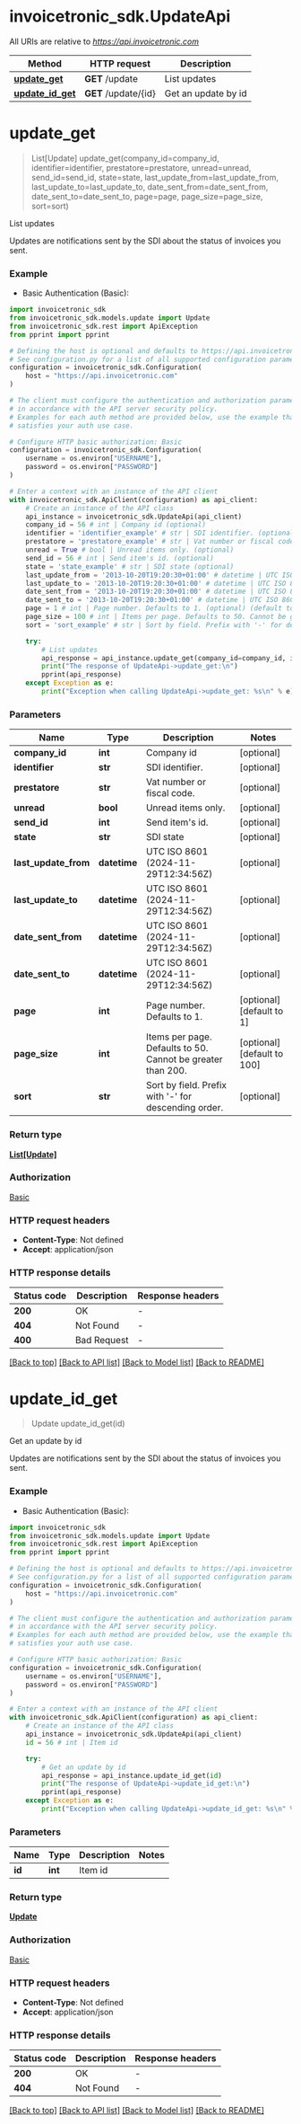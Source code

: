 # invoicetronic_sdk.UpdateApi

All URIs are relative to *https://api.invoicetronic.com*

Method | HTTP request | Description
------------- | ------------- | -------------
[**update_get**](UpdateApi.md#update_get) | **GET** /update | List updates
[**update_id_get**](UpdateApi.md#update_id_get) | **GET** /update/{id} | Get an update by id


# **update_get**
> List[Update] update_get(company_id=company_id, identifier=identifier, prestatore=prestatore, unread=unread, send_id=send_id, state=state, last_update_from=last_update_from, last_update_to=last_update_to, date_sent_from=date_sent_from, date_sent_to=date_sent_to, page=page, page_size=page_size, sort=sort)

List updates

Updates are notifications sent by the SDI about the status of invoices you sent.

### Example

* Basic Authentication (Basic):

```python
import invoicetronic_sdk
from invoicetronic_sdk.models.update import Update
from invoicetronic_sdk.rest import ApiException
from pprint import pprint

# Defining the host is optional and defaults to https://api.invoicetronic.com
# See configuration.py for a list of all supported configuration parameters.
configuration = invoicetronic_sdk.Configuration(
    host = "https://api.invoicetronic.com"
)

# The client must configure the authentication and authorization parameters
# in accordance with the API server security policy.
# Examples for each auth method are provided below, use the example that
# satisfies your auth use case.

# Configure HTTP basic authorization: Basic
configuration = invoicetronic_sdk.Configuration(
    username = os.environ["USERNAME"],
    password = os.environ["PASSWORD"]
)

# Enter a context with an instance of the API client
with invoicetronic_sdk.ApiClient(configuration) as api_client:
    # Create an instance of the API class
    api_instance = invoicetronic_sdk.UpdateApi(api_client)
    company_id = 56 # int | Company id (optional)
    identifier = 'identifier_example' # str | SDI identifier. (optional)
    prestatore = 'prestatore_example' # str | Vat number or fiscal code. (optional)
    unread = True # bool | Unread items only. (optional)
    send_id = 56 # int | Send item's id. (optional)
    state = 'state_example' # str | SDI state (optional)
    last_update_from = '2013-10-20T19:20:30+01:00' # datetime | UTC ISO 8601 (2024-11-29T12:34:56Z) (optional)
    last_update_to = '2013-10-20T19:20:30+01:00' # datetime | UTC ISO 8601 (2024-11-29T12:34:56Z) (optional)
    date_sent_from = '2013-10-20T19:20:30+01:00' # datetime | UTC ISO 8601 (2024-11-29T12:34:56Z) (optional)
    date_sent_to = '2013-10-20T19:20:30+01:00' # datetime | UTC ISO 8601 (2024-11-29T12:34:56Z) (optional)
    page = 1 # int | Page number. Defaults to 1. (optional) (default to 1)
    page_size = 100 # int | Items per page. Defaults to 50. Cannot be greater than 200. (optional) (default to 100)
    sort = 'sort_example' # str | Sort by field. Prefix with '-' for descending order. (optional)

    try:
        # List updates
        api_response = api_instance.update_get(company_id=company_id, identifier=identifier, prestatore=prestatore, unread=unread, send_id=send_id, state=state, last_update_from=last_update_from, last_update_to=last_update_to, date_sent_from=date_sent_from, date_sent_to=date_sent_to, page=page, page_size=page_size, sort=sort)
        print("The response of UpdateApi->update_get:\n")
        pprint(api_response)
    except Exception as e:
        print("Exception when calling UpdateApi->update_get: %s\n" % e)
```



### Parameters


Name | Type | Description  | Notes
------------- | ------------- | ------------- | -------------
 **company_id** | **int**| Company id | [optional] 
 **identifier** | **str**| SDI identifier. | [optional] 
 **prestatore** | **str**| Vat number or fiscal code. | [optional] 
 **unread** | **bool**| Unread items only. | [optional] 
 **send_id** | **int**| Send item&#39;s id. | [optional] 
 **state** | **str**| SDI state | [optional] 
 **last_update_from** | **datetime**| UTC ISO 8601 (2024-11-29T12:34:56Z) | [optional] 
 **last_update_to** | **datetime**| UTC ISO 8601 (2024-11-29T12:34:56Z) | [optional] 
 **date_sent_from** | **datetime**| UTC ISO 8601 (2024-11-29T12:34:56Z) | [optional] 
 **date_sent_to** | **datetime**| UTC ISO 8601 (2024-11-29T12:34:56Z) | [optional] 
 **page** | **int**| Page number. Defaults to 1. | [optional] [default to 1]
 **page_size** | **int**| Items per page. Defaults to 50. Cannot be greater than 200. | [optional] [default to 100]
 **sort** | **str**| Sort by field. Prefix with &#39;-&#39; for descending order. | [optional] 

### Return type

[**List[Update]**](Update.md)

### Authorization

[Basic](../README.md#Basic)

### HTTP request headers

 - **Content-Type**: Not defined
 - **Accept**: application/json

### HTTP response details

| Status code | Description | Response headers |
|-------------|-------------|------------------|
**200** | OK |  -  |
**404** | Not Found |  -  |
**400** | Bad Request |  -  |

[[Back to top]](#) [[Back to API list]](../README.md#documentation-for-api-endpoints) [[Back to Model list]](../README.md#documentation-for-models) [[Back to README]](../README.md)

# **update_id_get**
> Update update_id_get(id)

Get an update by id

Updates are notifications sent by the SDI about the status of invoices you sent.

### Example

* Basic Authentication (Basic):

```python
import invoicetronic_sdk
from invoicetronic_sdk.models.update import Update
from invoicetronic_sdk.rest import ApiException
from pprint import pprint

# Defining the host is optional and defaults to https://api.invoicetronic.com
# See configuration.py for a list of all supported configuration parameters.
configuration = invoicetronic_sdk.Configuration(
    host = "https://api.invoicetronic.com"
)

# The client must configure the authentication and authorization parameters
# in accordance with the API server security policy.
# Examples for each auth method are provided below, use the example that
# satisfies your auth use case.

# Configure HTTP basic authorization: Basic
configuration = invoicetronic_sdk.Configuration(
    username = os.environ["USERNAME"],
    password = os.environ["PASSWORD"]
)

# Enter a context with an instance of the API client
with invoicetronic_sdk.ApiClient(configuration) as api_client:
    # Create an instance of the API class
    api_instance = invoicetronic_sdk.UpdateApi(api_client)
    id = 56 # int | Item id

    try:
        # Get an update by id
        api_response = api_instance.update_id_get(id)
        print("The response of UpdateApi->update_id_get:\n")
        pprint(api_response)
    except Exception as e:
        print("Exception when calling UpdateApi->update_id_get: %s\n" % e)
```



### Parameters


Name | Type | Description  | Notes
------------- | ------------- | ------------- | -------------
 **id** | **int**| Item id | 

### Return type

[**Update**](Update.md)

### Authorization

[Basic](../README.md#Basic)

### HTTP request headers

 - **Content-Type**: Not defined
 - **Accept**: application/json

### HTTP response details

| Status code | Description | Response headers |
|-------------|-------------|------------------|
**200** | OK |  -  |
**404** | Not Found |  -  |

[[Back to top]](#) [[Back to API list]](../README.md#documentation-for-api-endpoints) [[Back to Model list]](../README.md#documentation-for-models) [[Back to README]](../README.md)

